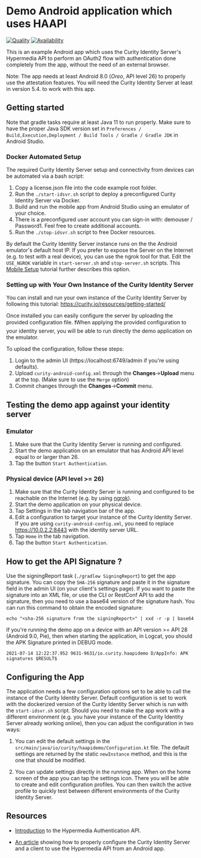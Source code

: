 # Demo Android application which uses HAAPI

[![Quality](https://img.shields.io/badge/quality-demo-red)](https://curity.io/resources/code-examples/status/)
[![Availability](https://img.shields.io/badge/availability-source-blue)](https://curity.io/resources/code-examples/status/)

This is an example Android app which uses the Curity Identity Server's Hypermedia API to perform an
OAuth2 flow with authentication done completely from the app, without the need of an external browser.

Note: The app needs at least Android 8.0 (*Oreo*, API level 26) to properly use the attestation features.
You will need the Curity Identity Server at least in version 5.4. to work with this app.

## Getting started

Note that gradle tasks require at least Java 11 to run properly. Make sure to have the proper Java SDK
version set in `Preferences / Build,Execution,Deployment / Build Tools / Gradle / Gradle JDK` in Android Studio.

### Docker Automated Setup

The required Curity Identity Server setup and connectivity from devices can be automated via a bash script:

1. Copy a license.json file into the code example root folder.
2. Run the `./start-idsvr.sh` script to deploy a preconfigured Curity Identity Server via Docker. 
3. Build and run the mobile app from Android Studio using an emulator of your choice.
4. There is a preconfigured user account you can sign-in with: demouser / Password1. Feel free to create additional accounts.
5. Run the `./stop-idsvr.sh` script to free Docker resources.

By default the Curity Identity Server instance runs on the the Android emulator's default host IP. 
If you prefer to expose the Server on the Internet (e.g. to test with a real device), you can use the 
ngrok tool for that. Edit the `USE_NGROK` variable in `start-server.sh` and `stop-server.sh` scripts.
This [Mobile Setup](https://curity.io/resources/learn/mobile-setup-ngrok/) tutorial further describes
this option.

### Setting up with Your Own Instance of the Curity Identity Server

You can install and run your own instance of the Curity Identity Server by following this tutorial: https://curity.io/resources/getting-started/ 

Once installed you can easily configure the server by uploading the provided configuration file.
❗️When applying the provided configuration to your identity server, you will be able to run directly the demo application on the emulator. 

To upload the configuration, follow these steps:
1. Login to the admin UI (https://localhost:6749/admin if you're using defaults).
2. Upload `curity-android-config.xml` through the **Changes**->**Upload** menu at the top. (Make sure to use the `Merge` option)
3. Commit changes through the **Changes**->**Commit** menu.

## Testing the demo app against your identity server

### Emulator

1. Make sure that the Curity Identity Server is running and configured.
2. Start the demo application on an emulator that has Android API level equal to or larger than 26.
3. Tap the button `Start Authentication`.

### Physical device (API level >= 26)

1. Make sure that the Curity Identity Server is running and configured to be reachable on the Internet (e.g. by using [ngrok](https://curity.io/resources/learn/expose-local-curity-ngrok/)).
2. Start the demo application on your physical device.
4. Tap Settings in the tab navigation bar of the app.
5. Edit a configuration to target your instance of the Curity Identity Server. If you are using `curity-android-config.xml`,
   you need to replace https://10.0.2.2:8443 with the identity server URL.
6. Tap `Home` in the tab navigation.
7. Tap the button `Start Authentication`.

## How to get the API Signature ?

Use the signingReport task (`./gradlew SigningReport`) to get the app signature. You can copy the `SHA-256` signature and paste it in the signature field
in the admin UI (on your client's settings page). If you want to paste the signature into an XML file, or use the CLI or RestConf API to add the signature,
then you need to use a base64 version of the signature hash. You can run this command to obtain the encoded signature:

```shell
echo "<sha-256 signature from the signingReport>" | xxd -r -p | base64
```

If you're running the demo app on a device with an API version >= API 28 (Android 9.0, Pie), then when 
starting the application, in Logcat, you should the APK Signature printed in DEBUG mode.

`2021-07-14 12:22:37.952 9631-9631/io.curity.haapidemo D/AppInfo: APK signatures $RESULT$`

## Configuring the App

The application needs a few configuration options set to be able to call the instance of the Curity Identity Server.
Default configuration is set to work with the dockerized version of the Curity Identity Server which
is run with the `start-idsvr.sh` script. Should you need to make the app work with a different environment
(e.g. you have your instance of the Curity Identity Server already working online), then you can adjust
the configuration in two ways:

1. You can edit the default settings in the `src/main/java/io/curity/haapidemo/Configuration.kt` file.
   The default settings are returned by the static `newInstance` method, and this is the one that should
   be modified.

2. You can update settings directly in the running app. When on the home screen of the app you can tap
   the settings icon. There you will be able to create and edit configuration profiles. You can then
   switch the active profile to quickly test between different environments of the Curity Identity Server.

## Resources

- [Introduction](https://curity.io/resources/learn/what-is-hypermedia-authentication-api/)
  to the Hypermedia Authentication API.

- [An article](https://curity.io/resources/learn/authentication-api-android-sdk)
  showing how to properly configure the Curity Identity Server and a client to use the Hypermedia
  API from an Android app.
